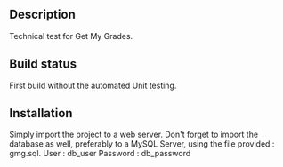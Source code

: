 ## Description
Technical test for Get My Grades.

## Build status
First build without the automated Unit testing.

## Installation
Simply import the project to a web server.
Don't forget to import the database as well, preferably to a MySQL Server, using the file provided : gmg.sql.
User : db_user
Password : db_password


